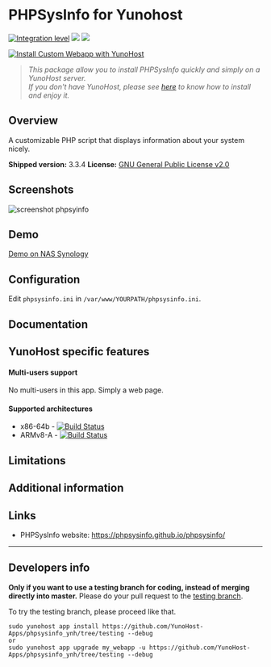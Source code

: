 # PHPSysInfo for Yunohost

[![Integration level](https://dash.yunohost.org/integration/phpsysinfo.svg)](https://dash.yunohost.org/appci/app/phpsysinfo) ![](https://ci-apps.yunohost.org/ci/badges/phpsysinfo.status.svg) ![](https://ci-apps.yunohost.org/ci/badges/phpsysinfo.maintain.svg)

[![Install Custom Webapp with YunoHost](https://install-app.yunohost.org/install-with-yunohost.png)](https://install-app.yunohost.org/?app=phpsysinfo)

> *This package allow you to install PHPSysInfo quickly and simply on a YunoHost server.  
If you don't have YunoHost, please see [here](https://yunohost.org/#/install) to know how to install and enjoy it.*

## Overview

A customizable PHP script that displays information about your system nicely.

**Shipped version:** 3.3.4
**License:** [GNU General Public License v2.0](https://github.com/phpsysinfo/phpsysinfo/blob/master/COPYING)

## Screenshots
![screenshot phpsyinfo](https://a.fsdn.com/con/app/proj/phpsysinfo/screenshots/294411.jpg/max/max/1 "phpsysinfo screenshot")

## Demo
[Demo on NAS Synology](http://phpsysinfo.sourceforge.net/multi/index.php?disp=bootstrap&xml=synology)

## Configuration
Edit `phpsysinfo.ini` in `/var/www/YOURPATH/phpsysinfo.ini`.

## Documentation

## YunoHost specific features

#### Multi-users support
No multi-users in this app. Simply a web page.

#### Supported architectures

* x86-64b - [![Build Status](https://ci-apps.yunohost.org/ci/logs/phpsysinfo%20%28Apps%29.svg)](https://ci-apps.yunohost.org/ci/apps/phpsysinfo/)
* ARMv8-A - [![Build Status](https://ci-apps-arm.yunohost.org/ci/logs/phpsysinfo%20%28Apps%29.svg)](https://ci-apps-arm.yunohost.org/ci/apps/phpsysinfo/)

## Limitations

## Additional information

## Links
* PHPSysInfo website: https://phpsysinfo.github.io/phpsysinfo/
---

Developers info
----------------

**Only if you want to use a testing branch for coding, instead of merging directly into master.**
Please do your pull request to the [testing branch](https://github.com/YunoHost-Apps/phpsysinfo_ynh/tree/testing).

To try the testing branch, please proceed like that.
```
sudo yunohost app install https://github.com/YunoHost-Apps/phpsysinfo_ynh/tree/testing --debug
or
sudo yunohost app upgrade my_webapp -u https://github.com/YunoHost-Apps/phpsysinfo_ynh/tree/testing --debug
```
